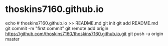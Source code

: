 # thoskins7160.github.io
echo # thoskins7160.github.io >> README.md
git init
git add README.md
git commit -m "first commit"
git remote add origin https://github.com/thoskins7160/thoskins7160.github.io.git
git push -u origin master
